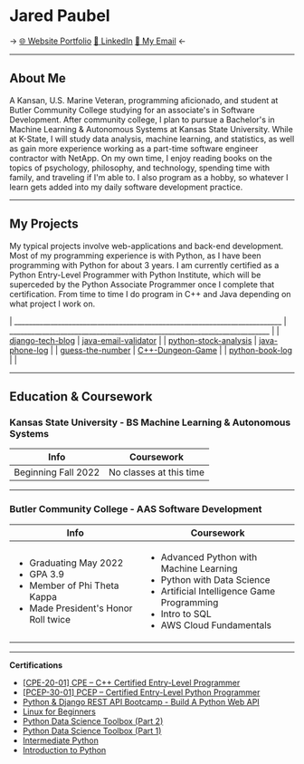 # Jared Paubel

-> [🌐 Website Portfolio](https://www.jpaubel.tech) [🤝 LinkedIn](https://www.linkedin.com/in/jared-paubel) [📧 My Email](mailto:jpaubel@pm.me) <-

---
## About Me

A Kansan, U.S. Marine Veteran, programming aficionado, and student at Butler Community College studying for an associate's in Software Development. After community college, I plan to pursue a Bachelor's in Machine Learning & Autonomous Systems at Kansas State University. While at K-State, I will study data analysis, machine learning, and statistics, as well as gain more experience working as a part-time software engineer contractor with NetApp. On my own time, I enjoy reading books on the topics of psychology, philosophy, and technology, spending time with family, and traveling if I'm able to. I also program as a hobby, so whatever I learn gets added into my daily software development practice.

---
## My Projects
My typical projects involve web-applications and back-end development. Most of my programming experience is with Python, as I have been programming with Python for about 3 years. I am currently certified as a Python Entry-Level Programmer with Python Institute, which will be superceded by the Python Associate Programmer once I complete that certification. From time to time I do program in C++ and Java depending on what project I work on.

                                                                             
| __________________________________________________________________________ | ________________________________________________________________________ |
| [django-tech-blog](https://github.com/JaredP45/django-tech-blog)           | [java-email-validator](https://github.com/JaredP45/java-email-validator) |
| [python-stock-analysis](https://github.com/JaredP45/python-stock-analysis) | [java-phone-log](https://github.com/JaredP45/PhoneLog)                   |
| [guess-the-number](https://github.com/JaredP45/GuessTheNumber)             | [C++-Dungeon-Game](https://github.com/JaredP45/C-Dungeon-Game)           |
| [python-book-log](https://github.com/JaredP45/python-book-log)             |                                                                          |

---
## Education & Coursework

### Kansas State University - BS Machine Learning & Autonomous Systems

| Info                          | Coursework              |     
| ----------------------------- | ----------------------- |
| Beginning Fall 2022           | No classes at this time |

---
### Butler Community College - AAS Software Development 

| Info                                         | Coursework                                                                                |                         
| -------------------------------------------- | ----------------------------------------------------------------------------------------- |
| <ul><li>Graduating May 2022</li><li>GPA 3.9</li><li>Member of Phi Theta Kappa</li><li>Made President's Honor Roll twice</li></ul> | <ul><li>Advanced Python with Machine Learning</li><li>Python with Data Science</li><li>Artificial Intelligence Game Programming</li><li>Intro to SQL</li><li>AWS Cloud Fundamentals</li></ul> || <ul><li>PHP and Databases</li><li>Intro to Java Programming</li><li>Mobile App Development</li><li>Intro to C# Programming</li><li>C++ Game Programming</li></ul> |

---
**Certifications**
 * [[CPE-20-01] CPE – C++ Certified Entry-Level Programmer](https://www.credly.com/badges/94859d8c-526e-4dc5-b87e-c8e5264fbcab/public_url)
 * [[PCEP-30-01] PCEP – Certified Entry-Level Python Programmer](https://www.credly.com/badges/b6f4ae2b-4f9a-4ff8-a4e0-2eab2e9db4ff?source=linked_in_profile)
 * [Python & Django REST API Bootcamp - Build A Python Web API](https://www.udemy.com/certificate/UC-675c9875-6f6f-43bb-be78-62f4d0061a01/)
 * [Linux for Beginners](https://www.udemy.com/certificate/UC-7285d67a-18e1-4afb-86da-d2140efd69f8/)
 * [Python Data Science Toolbox (Part 2)](https://www.datacamp.com/statement-of-accomplishment/course/9881dcf8acf01197ccc068197f234edfce8757b2)
 * [Python Data Science Toolbox (Part 1)](https://www.datacamp.com/statement-of-accomplishment/course/defb6fa1523fc7a645700cb10db3eb4cf85ed123)
 * [Intermediate Python](https://www.datacamp.com/statement-of-accomplishment/course/11263c1b0d8d1196cfa44e7a0b6b5821878bb70d)
 * [Introduction to Python](https://www.datacamp.com/statement-of-accomplishment/course/482847f9ddfa48f90dd993845be52638b6090113)


